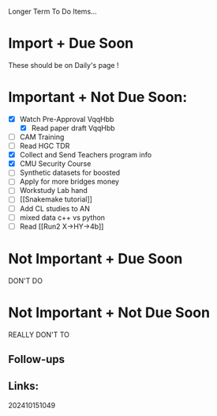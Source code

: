 Longer Term To Do Items...

# Import + Due Soon
These should be on Daily's page  !

# Important + Not Due Soon:
- [x] Watch Pre-Approval VqqHbb
	- [x] Read paper draft VqqHbb
- [ ] CAM Training
- [ ] Read HGC TDR
- [x] Collect and Send Teachers program info
- [x] CMU Security Course
- [ ] Synthetic datasets for boosted
- [ ] Apply for more bridges money
- [ ] Workstudy Lab hand
- [ ] [[Snakemake tutorial]] 
- [ ] Add CL studies to AN
- [ ] mixed data c++ vs python
- [ ] Read [[Run2 X->HY->4b]]
# Not Important + Due Soon
DON'T DO

# Not Important + Not Due Soon
REALLY DON'T TO


## Follow-ups


## Links: 



202410151049
